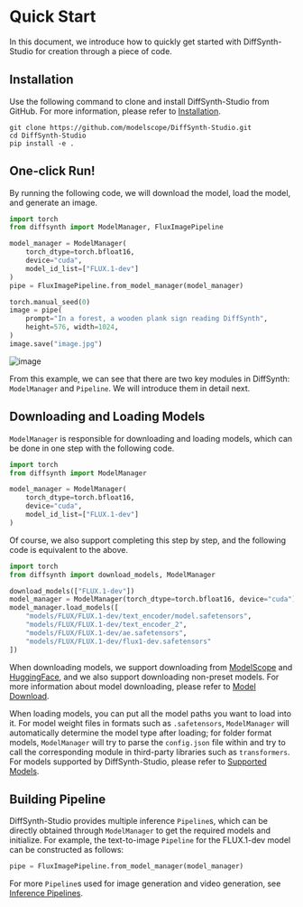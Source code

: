 # Quick Start

In this document, we introduce how to quickly get started with DiffSynth-Studio for creation through a piece of code.

## Installation

Use the following command to clone and install DiffSynth-Studio from GitHub. For more information, please refer to [Installation](./Installation.md).

```shell
git clone https://github.com/modelscope/DiffSynth-Studio.git
cd DiffSynth-Studio
pip install -e .
```

## One-click Run!

By running the following code, we will download the model, load the model, and generate an image.

```python
import torch
from diffsynth import ModelManager, FluxImagePipeline

model_manager = ModelManager(
    torch_dtype=torch.bfloat16,
    device="cuda",
    model_id_list=["FLUX.1-dev"]
)
pipe = FluxImagePipeline.from_model_manager(model_manager)

torch.manual_seed(0)
image = pipe(
    prompt="In a forest, a wooden plank sign reading DiffSynth",
    height=576, width=1024,
)
image.save("image.jpg")
```

![image](https://github.com/user-attachments/assets/15a52a2b-2f18-46fe-810c-cb3ad2853919)

From this example, we can see that there are two key modules in DiffSynth: `ModelManager` and `Pipeline`. We will introduce them in detail next.

## Downloading and Loading Models

`ModelManager` is responsible for downloading and loading models, which can be done in one step with the following code.

```python
import torch
from diffsynth import ModelManager

model_manager = ModelManager(
    torch_dtype=torch.bfloat16,
    device="cuda",
    model_id_list=["FLUX.1-dev"]
)
```

Of course, we also support completing this step by step, and the following code is equivalent to the above.

```python
import torch
from diffsynth import download_models, ModelManager

download_models(["FLUX.1-dev"])
model_manager = ModelManager(torch_dtype=torch.bfloat16, device="cuda")
model_manager.load_models([
    "models/FLUX/FLUX.1-dev/text_encoder/model.safetensors",
    "models/FLUX/FLUX.1-dev/text_encoder_2",
    "models/FLUX/FLUX.1-dev/ae.safetensors",
    "models/FLUX/FLUX.1-dev/flux1-dev.safetensors"
])
```

When downloading models, we support downloading from [ModelScope](https://www.modelscope.cn/) and [HuggingFace](https://huggingface.co/), and we also support downloading non-preset models. For more information about model downloading, please refer to [Model Download](./DownloadModels.md).

When loading models, you can put all the model paths you want to load into it. For model weight files in formats such as `.safetensors`, `ModelManager` will automatically determine the model type after loading; for folder format models, `ModelManager` will try to parse the `config.json` file within and try to call the corresponding module in third-party libraries such as `transformers`. For models supported by DiffSynth-Studio, please refer to [Supported Models](./Models.md).

## Building Pipeline

DiffSynth-Studio provides multiple inference `Pipeline`s, which can be directly obtained through `ModelManager` to get the required models and initialize. For example, the text-to-image `Pipeline` for the FLUX.1-dev model can be constructed as follows:

```python
pipe = FluxImagePipeline.from_model_manager(model_manager)
```

For more `Pipeline`s used for image generation and video generation, see [Inference Pipelines](./Pipelines.md).
